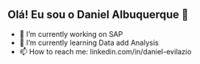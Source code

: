 ## Olá! Eu sou o Daniel Albuquerque 👋

- 🔭 I’m currently working on SAP
- 🌱 I’m currently learning Data add Analysis
- 📫 How to reach me: linkedin.com/in/daniel-evilazio


